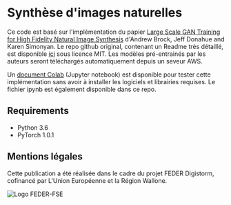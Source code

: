 # Synthèse d'images naturelles

Ce code est basé sur l'implémentation du papier [Large Scale GAN Training for High Fidelity Natural Image Synthesis](https://openreview.net/forum?id=B1xsqj09Fm) d'Andrew Brock, Jeff Donahue and Karen Simonyan.
Le repo github original, contenant un Readme très détaillé, est disponible [ici](https://github.com/huggingface/pytorch-pretrained-BigGAN/) sous licence MIT. Les modèles pré-entrainés par les auteurs seront téléchargés automatiquement depuis un seveur AWS.

Un [document Colab](https://colab.research.google.com/drive/1aQMyzxeugQL0iHsj73s31SyfTTWdryRy) (Jupyter notebook) est disponible pour tester cette implémentation sans avoir à installer les logiciels et librairies requises. Le fichier ipynb est également disponible dans ce repo.

## Requirements
- Python 3.6
- PyTorch 1.0.1

## Mentions légales
Cette publication a été réalisée dans le cadre du projet FEDER Digistorm, cofinancé par L’Union Européenne et la Région Wallone.

![Logo FEDER-FSE](https://www.enmieux.be/sites/all/themes/enmieux_theme/img/logo-feder-fse.png)